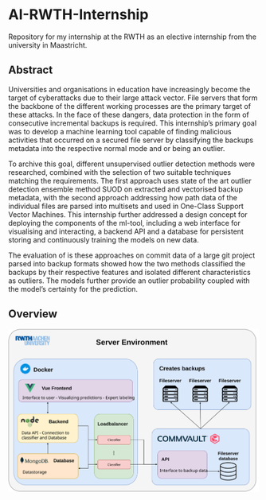 # AI-RWTH-Internship

Repository for my internship at the RWTH as an elective internship from the university in Maastricht.


## Abstract

Universities and organisations in education have increasingly become the target of cyberattacks due to their large attack vector. 
File servers that form the backbone of the different working processes are the primary target of these attacks. 
In the face of these dangers, data protection in the form of consecutive incremental backups is required. 
This internship’s primary goal was to develop a machine learning tool capable of finding malicious activities that occurred on a secured file server by classifying the backups metadata into the respective normal mode and or being an outlier.

To archive this goal, different unsupervised outlier detection methods were researched, combined with the selection of two suitable techniques matching the requirements. 
The first approach uses state of the art outlier detection ensemble method SUOD on extracted and vectorised backup metadata, with the second approach addressing how path data of the individual files are parsed into multisets and used in One-Class Support Vector Machines. 
This internship further addressed a design concept for deploying the components of the ml-tool, including a web interface for visualising and interacting, a backend API and a database for persistent storing and continuously training the models on new data.

The evaluation of is these approaches on commit data of a large git project parsed into backup formats showed how the two methods classified the backups by their respective features and isolated different characteristics as outliers. 
The models further provide an outlier probability coupled with the model’s certainty for the prediction.

## Overview

![Application_Schematic](https://github.com/Blaxzter/AI-RWTH-Internship/blob/main/diagrams/svg/Deploymentplan.svg?raw=true)

